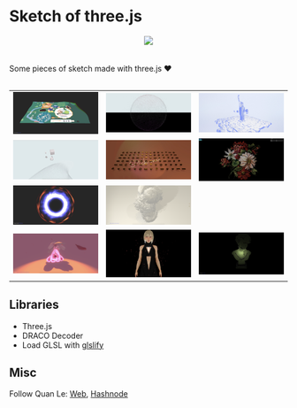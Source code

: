 # Sketch of three.js

<div id="header" align="center">
  <img src="https://media.giphy.com/media/L1R1tvI9svkIWwpVYr/giphy.gif" width="300"/>
</div>
<br>

Some pieces of sketch made with three.js :heart:
<br></br>
<table>
  <tr>
    <td><a href="https://vertices-animation.netlify.app/"><img src="01-animating-vertices/src/assets/screenshot.jpeg" alt=""></a></td>
    <td><a href="https://fbo-particles.netlify.app/"><img src="02-fbo-particle/src/assets/screenshot.jpeg" alt=""></a></td>
    <td><a href="https://grain-material.netlify.app/"><img src="03-grain-effect/src/assets/screenshot.jpeg" alt=""></a></td>
  </tr>
  <tr>
    <td><a href="https://camera-on-wheel.netlify.app/"><img src="04-noisy-stroke/src/assets/screenshot.jpeg" alt=""></a></td>
    <td><a href="https://hover-chocolate.netlify.app/"><img src="05-pick-chocolate/src/assets/screenshot.jpeg" alt=""></a></td>
    <td><a href="https://pixel-to-particle.netlify.app/"><img src="06-pixel-to-particle/src/assets/screenshot.png" alt=""></a></td>
  </tr>
  <tr>
    <td><a href="https://shadertoy-and-three.netlify.app/"><img src="07-shadertoy-and-three/src/assets/screenshot.jpeg" alt=""></a></td>
    <td><a href="https://flying-triangles.netlify.app/"><img src="08-animating-triangles/src/assets/screenshot.png" alt=""></a></td>
    <td><a href="https://subsurface-scattering.netlify.app/"><img src="09-subsurface-scattering/src/assets/screenshot.png" alt=""></a></td>
  </tr>
  <tr>
    <td><a href="https://shader-glowing.netlify.app/"><img src="10-glowing/src/assets/screenshot.png" alt=""></a></td>
    <td><a href="https://selective-bloom.netlify.app/"><img src="12-selective-bloom/src/assets/screenshot.png" alt=""></a></td>
    <td><a href="https://translucent-sss.netlify.app/"><img src="13-translucent-sss/src/assets/screenshot.png" alt=""></a></td>
  </tr>
</table>

## Libraries
- Three.js
- DRACO Decoder
- Load GLSL with [glslify](https://github.com/glslify/glslify)


## Misc

Follow Quan Le: [Web](https://quanleio.netlify.app/), [Hashnode](https://quanleio.hashnode.dev/)
